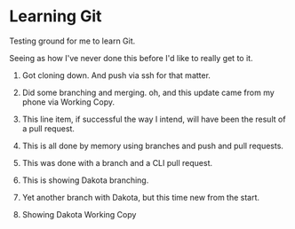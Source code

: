 # Learning Git
Testing ground for me to learn Git.

Seeing as how I've never done this before I'd like to really get to it.

1. Got cloning down. And push via ssh for that matter.

2. Did some branching and merging. oh, and this update came from my phone via Working Copy.

3. This line item, if successful the way I intend, will have been the result of a pull request.

4. This is all done by memory using branches and push and pull requests.

5. This was done with a branch and a CLI pull request.

6. This is showing Dakota branching.

7. Yet another branch with Dakota, but this time new from the start.

8. Showing Dakota Working Copy
